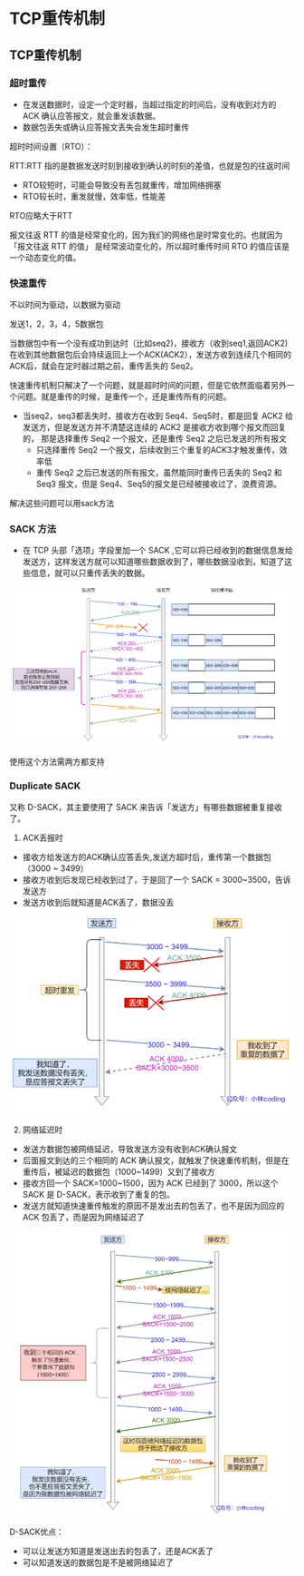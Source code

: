 # TCP重传机制

## TCP重传机制  
### 超时重传   
 - 在发送数据时，设定⼀个定时器，当超过指定的时间后，没有收到对⽅的 ACK 确认应答报⽂，就会重发该数据。
 - 数据包丢失或确认应答报文丢失会发生超时重传   

超时时间设置（RTO）：  

RTT:RTT 指的是数据发送时刻到接收到确认的时刻的差值，也就是包的往返时间    

- RTO较短时，可能会导致没有丢包就重传，增加网络拥塞  
- RTO较长时，重发就慢，效率低，性能差  

RTO应略大于RTT   

报文往返 RTT 的值是经常变化的，因为我们的网络也是时常变化的。也就因为「报文往返 RTT 的值」 是经常波动变化的，所以超时重传时间 RTO 的值应该是一个动态变化的值。   


### 快速重传   
不以时间为驱动，以数据为驱动  

发送1，2，3，4，5数据包  

当数据包中有一个没有成功到达时（比如seq2)，接收方（收到seq1,返回ACK2)在收到其他数据包后会持续返回上一个ACK(ACK2），发送方收到连续几个相同的ACK后，就会在定时器过期之前，重传丢失的 Seq2。  

快速重传机制只解决了一个问题，就是超时时间的问题，但是它依然面临着另外一个问题。就是重传的时候，是重传一个，还是重传所有的问题。  

- 当seq2，seq3都丢失时，接收方在收到 Seq4、Seq5时，都是回复 ACK2 给发送方，但是发送方并不清楚这连续的 ACK2 是接收方收到哪个报文而回复的， 那是选择重传 Seq2 一个报文，还是重传 Seq2 之后已发送的所有报文
   - 只选择重传 Seq2 一个报文，后续收到三个重复的ACK3才触发重传，效率低
   - 重传 Seq2 之后已发送的所有报文，虽然能同时重传已丢失的 Seq2 和 Seq3 报文，但是 Seq4、Seq5的报文是已经被接收过了，浪费资源。

解决这些问题可以用sack方法  


### SACK ⽅法   
  - 在 TCP 头部「选项」字段⾥加⼀个 SACK ,它可以将已经收到的数据信息发给发送⽅，这样发送⽅就可以知道哪些数据收到了，哪些数据没收到，知道了这些信息，就可以只重传丢失的数据。  

![sack](./images/sack.png)   

使用这个方法需两方都支持  


### Duplicate SACK   
又称 D-SACK，其主要使用了 SACK 来告诉「发送方」有哪些数据被重复接收了。   

1. ACK丢报时  
  - 接收方给发送方的ACK确认应答丢失,发送方超时后，重传第一个数据包（3000 ~ 3499）  
  - 接收方收到后发现已经收到过了，于是回了一个 SACK = 3000~3500，告诉发送方  
  - 发送方收到后就知道是ACK丢了，数据没丢  

![dsack](./images/dsack1.png)  

2. 网络延迟时   
  - 发送方数据包被网络延迟，导致发送方没有收到ACK确认报文  
  - 后面报文到达的三个相同的 ACK 确认报文，就触发了快速重传机制，但是在重传后，被延迟的数据包（1000~1499）又到了接收方  
  - 接收方回一个 SACK=1000~1500，因为 ACK 已经到了 3000，所以这个 SACK 是 D-SACK，表示收到了重复的包。  
  - 发送方就知道快速重传触发的原因不是发出去的包丢了，也不是因为回应的 ACK 包丢了，而是因为网络延迟了   

![dsack2](./images/dsack2.png)    


D-SACK优点：  
- 可以让发送方知道是发送出去的包丢了，还是ACK丢了   
- 可以知道发送的数据包是不是被网络延迟了  

